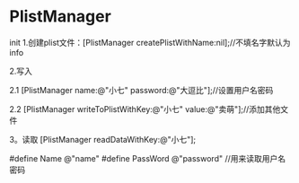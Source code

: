 # PlistManager
init
1.创建plist文件：[PlistManager createPlistWithName:nil];//不填名字默认为info

2.写入

2.1 [PlistManager name:@"小七" password:@"大逗比"];//设置用户名密码

2.2 [PlistManager writeToPlistWithKey:@"小七" value:@"卖萌"];//添加其他文件

3。读取 [PlistManager readDataWithKey:@"小七"]; 

#define Name @"name"
#define PassWord @"password" //用来读取用户名密码
